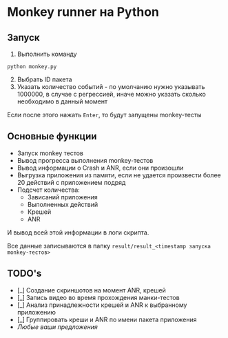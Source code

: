 # Monkey runner на Python
## Запуск
1. Выполнить команду
```
python monkey.py
```
2. Выбрать ID пакета
3. Указать количество событий - по умолчанию нужно указывать 1000000, в случае с регрессией, иначе можно указать сколько необходимо в данный момент

Если после этого  нажать `Enter`, то будут запущены monkey-тесты
## Основные функции
* Запуск monkey тестов
* Вывод прогресса выполнения monkey-тестов
* Вывод информации о Сrash и ANR, если они произошли
* Выгрузка приложения из памяти, если не удается произвести более 20 действий с приложением подряд
* Подсчет количества:
    * Зависаний приложения
    * Выполненных действий
    * Крешей
    * ANR

И вывод всей этой информации в логи скрипта. 

Все данные записываются в папку `result/result_<timestamp запуска monkey-тестов>`

## TODO's

- [_] Создание скриншотов на момент ANR, крешей
- [_] Запись видео во время прохождения манки-тестов
- [_] Анализ принадлежности крешей и ANR к выбранному приложению
- [_] Группировать креши и ANR по имени пакета приложения
- _Любые ваши предложения_